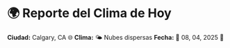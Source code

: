 # 🌍 Reporte del Clima de Hoy

**Ciudad:** Calgary, CA 🌐
**Clima:** 🌤️ Nubes dispersas
**Fecha:** 📅 08, 04, 2025 🚀
